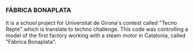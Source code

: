 ### FÀBRICA BONAPLATA

It is a school project for Universitat de Girona's contest called "Tecno Repte" which is translate to techno challenge. This code was controlling a model of the first factory working with a steam motor in Catalonia, called "Fàbrica Bonaplata".
